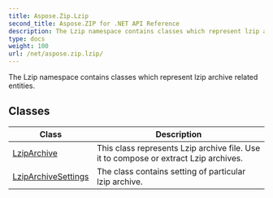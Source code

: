 ```yaml
---
title: Aspose.Zip.Lzip
second_title: Aspose.ZIP for .NET API Reference
description: The Lzip namespace contains classes which represent lzip archive related entities
type: docs
weight: 100
url: /net/aspose.zip.lzip/
---
```

The Lzip namespace contains classes which represent lzip archive related entities.

## Classes

| Class | Description |
| --- | --- |
| [LzipArchive](./lziparchive/) | This class represents Lzip archive file. Use it to compose or extract Lzip archives. |
| [LzipArchiveSettings](./lziparchivesettings/) | The class contains setting of particular lzip archive. |


